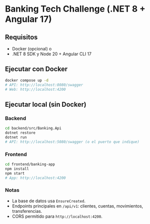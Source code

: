 # Banking Tech Challenge (.NET 8 + Angular 17)

## Requisitos
- Docker (opcional) o
- .NET 8 SDK y Node 20 + Angular CLI 17

## Ejecutar con Docker
```bash
docker compose up -d
# API: http://localhost:8080/swagger
# Web: http://localhost:4200
```

## Ejecutar local (sin Docker)
### Backend
```bash
cd backend/src/Banking.Api
dotnet restore
dotnet run
# API: http://localhost:5080/swagger (o el puerto que indique)
```
### Frontend
```bash
cd frontend/banking-app
npm install
npm start
# App: http://localhost:4200
```

### Notas
- La base de datos usa `EnsureCreated`.
- Endpoints principales en `/api/v1`: clientes, cuentas, movimientos, transferencias.
- CORS permitido para `http://localhost:4200`.
